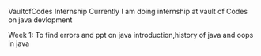 VaultofCodes Internship
Currently I am doing internship at vault of Codes on java devlopment 

Week 1: To find errors and ppt on java introduction,history of java and oops in java 
